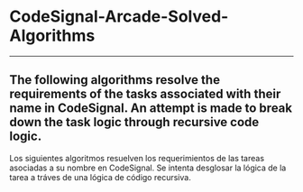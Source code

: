 # CodeSignal-Arcade-Solved-Algorithms
-------------------------------------------------------------------------------------------------------
The following algorithms resolve the requirements of the tasks associated with their name in CodeSignal. 
An attempt is made to break down the task logic through recursive code logic.
--------------------------------------------------------------------------------------------------------
Los siguientes algoritmos resuelven los requerimientos de las tareas asociadas a su nombre en CodeSignal. 
Se intenta desglosar la lógica de la tarea a tráves de una lógica de código recursiva.
